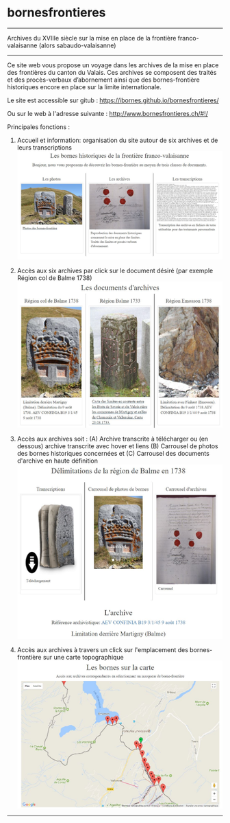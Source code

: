 # bornesfrontieres
__________________________________________________________________________________________________________
Archives du XVIIIe siècle sur la mise en place de la frontière franco-valaisanne (alors sabaudo-valaisanne)
__________________________________________________________________________________________________________
Ce site web vous propose un voyage dans les archives de la mise en place des frontières du
canton du Valais. Ces archives se composent des traités et des procès-verbaux d’abornement
ainsi que des bornes-frontière historiques encore en place sur la limite internationale. 

Le site est accessible sur gitub :
https://ibornes.github.io/bornesfrontieres/

Ou sur le web à l'adresse suivante :
http://www.bornesfrontieres.ch/#!/

Principales fonctions :
1. Accueil et information: organisation du site autour de six archives et de leurs transcriptions
![info](doc/info.JPG)

2. Accès aux six archives par click sur le document désiré (par exemple Région col de Balme 1738)
![archives](doc/archives.JPG)

3. Accès aux archives soit : 
    (A) Archive transcrite à télécharger ou (en dessous) archive transcrite avec hover et liens
    (B) Carrousel de photos des bornes historiques concernées
    et (C) Carrousel des documents d'archive en haute définition
![transcriptions](doc/transcriptions.JPG)

4. Accès aux archives à travers un click sur l'emplacement des bornes-frontière sur une carte topographique
![carte](doc/carte.JPG)
__________________________________________________________________________________________________________
